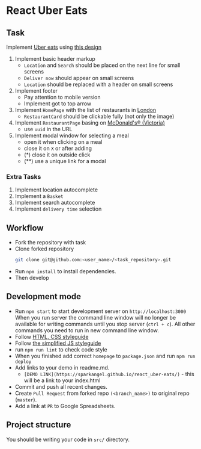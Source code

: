 # React Uber Eats

## Task
Implement [Uber eats](https://www.ubereats.com/en-UA/feed/?pl=JTdCJTIyYWRkcmVzcyUyMiUzQSUyMkt5aXYlMjIlMkMlMjJyZWZlcmVuY2UlMjIlM0ElMjJDaElKQlVWYTRVN1AxRUFSX2tZQkY5SXhTWFklMjIlMkMlMjJyZWZlcmVuY2VUeXBlJTIyJTNBJTIyZ29vZ2xlX3BsYWNlcyUyMiUyQyUyMmxhdGl0dWRlJTIyJTNBNTAuNDQ5ODU4NyUyQyUyMmxvbmdpdHVkZSUyMiUzQTMwLjUyMzY0OTYlN0Q%3D)
using [this design](https://www.figma.com/file/j2sfk3XSjRf12SC27z0Ykf/Uber-eats-adaptive?node-id=0%3A1)

1. Implement basic header markup
    - `Location` and `Search` should be placed on the next line for small screens
    - `Deliver now` should appear on small screens
    - `Location` should be replaced with a header on small screens
2. Implement footer
    - Pay attention to mobile version
    - Implement got to top arrow
3. Implement `HomePage` with the list of restaurants in [London](https://mate-academy.github.io/react_uber-eats/api/location/ChIJdd4hrwug2EcRmSrV3Vo6llI.json)
    - `RestaurantCard` should be clickable fully (not only the image)
4. Implement `RestaurantPage` basing on [McDonald's® (Victoria)](https://mate-academy.github.io/react_uber-eats/api/restaurants/d7c942e8-d2b3-4004-b964-d8e008da75b0.json)
    - use `uuid` in the URL
5. Implement modal window for selecting a meal
    - open it when clicking on a meal
    - close it on `X` or after adding
    - (*) close it on outside click
    - (**) use a unique link for a modal

### Extra Tasks
1. Implement location autocomplete
2. Implement a `Basket`
3. Implement search autocomplete
4. Implement `delivery time` selection

## Workflow
- Fork the repository with task
- Clone forked repository
    ```bash
    git clone git@github.com:<user_name>/<task_repository>.git
    ```
- Run `npm install` to install dependencies.
- Then develop

## Development mode
- Run `npm start` to start development server on `http://localhost:3000`
    When you run server the command line window will no longer be available for
    writing commands until you stop server (`ctrl + c`). All other commands you
    need to run in new command line window.
- Follow [HTML, CSS styleguide](https://mate-academy.github.io/style-guides/htmlcss.html)
- Follow [the simplified JS styleguide](https://mate-academy.github.io/style-guides/javascript-standard-modified)
- run `npm run lint` to check code style
- When you finished add correct `homepage` to `package.json` and run `npm run deploy`
- Add links to your demo in readme.md.
  - `[DEMO LINK](https://sparkangel.github.io/react_uber-eats/)` - this will be a
  link to your index.html
- Commit and push all recent changes.
- Create `Pull Request` from forked repo `(<branch_name>)` to original repo
(`master`).
- Add a link at `PR` to Google Spreadsheets.

## Project structure
You should be writing your code in `src/` directory.
